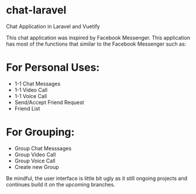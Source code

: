 # chat-laravel
Chat Application in Laravel and Vuetify

This chat application was inspired by Facebook Messenger. This application has most of the functions that similar to the Facebook Messenger such as:

# For Personal Uses:
- 1-1 Chat Messages
- 1-1 Video Call
- 1-1 Voice Call
- Send/Accept Friend Request
- Friend List

# For Grouping:
- Group Chat Messsages
- Group Video Call
- Group Voice Call
- Create new Group

Be mindful, the user interface is little bit ugly as it still ongoing projects and continues build it on the upcoming branches. 
